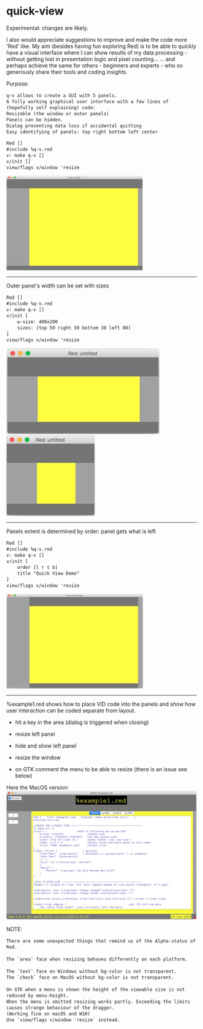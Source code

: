 # quick-view
 
Experimental: changes are likely.

I also would appreciate suggestions to improve and make the code more 'Red' like.
My aim (besides having fun exploring Red) is to be able to quickly have a visual
interface where I can show results of my data processing - without getting lost
in presentation logic and pixel counting...
... and perhaps achieve the same for others - beginners and experts - who so 
generously share their tools and coding insights.

Purpose:

    q-v allows to create a GUI with 5 panels.
    A fully working graphical user interface with a few lines of
    (hopefully self explaining) code:
    Resizable (the window or outer panels)
    Panels can be hidden.
    Dialog preventing data loss if accidental quitting
    Easy identifying of panels: top right bottom left center

```
Red []
#include %q-v.red
v: make q-v []
v/init []
view/flags v/window 'resize
```
![alt default view](.view-default.jpg)
- - - -

Outer panel's width can be set with sizes
```
Red []
#include %q-v.red
v: make q-v []
v/init [
    w-size: 400x200
    sizes: [top 50 right 50 bottom 30 left 80]
]
view/flags v/window 'resize
```
![alt default view](.view-widths.jpg) ![alt default view](.view-resized.jpg)
- - - -

Panels extent is determined by order: panel gets what is left
```
Red []
#include %q-v.red
v: make q-v []
v/init [
    order [l r t b]
    title "Quick View Demo"
]
view/flags v/window 'resize
```
![alt default view](.view-order.jpg) 
- - - -

%example1.red shows how to place VID code into the panels 
and show how user interaction can be coded separate from layout. 
- hit a key in the area (dialog is triggered when closing)
- resize left panel
- hide and show left panel
- resize the window

- on GTK comment the menu to be able to resize (there is an issue see below)

Here the MacOS version:
![alt default view](example1-mac.jpg) 


NOTE:
    
    There are some unexpected things that remind us of the Alpha-status of Red.

    The `area` face when resizing behaves differently on each platform.

    The `text` face on Windows without bg-color is not transparent.
    The `check` face on MacOS without bg-color is not transparent.

    On GTK when a menu is shown the height of the viewable size is not reduced by menu-height.
    When the menu is omitted resizing works partly. Exceeding the limits causes strange behaviour of the dragger. 
    (Working fine on macOS and W10)
    Use `view/flags v/window 'resize` instead.